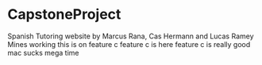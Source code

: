 # CapstoneProject
Spanish Tutoring website by Marcus Rana, Cas Hermann and Lucas Ramey
Mines working
this is on feature c
feature c is here
feature c is really good
mac sucks mega time